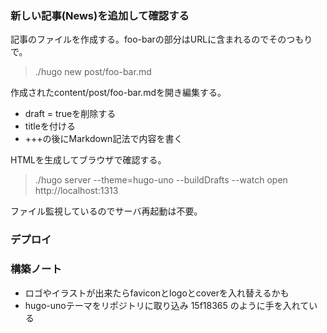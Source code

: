 ### 新しい記事(News)を追加して確認する

記事のファイルを作成する。foo-barの部分はURLに含まれるのでそのつもりで。

> ./hugo new post/foo-bar.md

作成されたcontent/post/foo-bar.mdを開き編集する。

* draft = trueを削除する
* titleを付ける
* +++の後にMarkdown記法で内容を書く

HTMLを生成してブラウザで確認する。

> ./hugo server --theme=hugo-uno --buildDrafts --watch
> open http://localhost:1313

ファイル監視しているのでサーバ再起動は不要。

### デプロイ

### 構築ノート

* ロゴやイラストが出来たらfaviconとlogoとcoverを入れ替えるかも
* hugo-unoテーマをリポジトリに取り込み 15f18365 のように手を入れている
